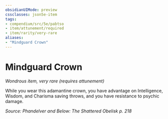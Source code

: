 ```yaml
---
obsidianUIMode: preview
cssclasses: json5e-item
tags:
- compendium/src/5e/pabtso
- item/attunement/required
- item/rarity/very-rare
aliases: 
- "Mindguard Crown"
---
```

# Mindguard Crown
*Wondrous item, very rare (requires attunement)*  


While you wear this adamantine crown, you have advantage on Intelligence, Wisdom, and Charisma saving throws, and you have resistance to psychic damage.

*Source: Phandelver and Below: The Shattered Obelisk p. 218*